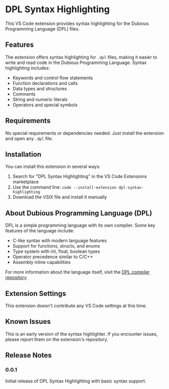# DPL Syntax Highlighting

This VS Code extension provides syntax highlighting for the Dubious Programming Language (DPL) files.

## Features

The extension offers syntax highlighting for `.dpl` files, making it easier to write and read code in the Dubious Programming Language. Syntax highlighting includes:

- Keywords and control flow statements
- Function declarations and calls
- Data types and structures
- Comments
- String and numeric literals
- Operators and special symbols

## Requirements

No special requirements or dependencies needed. Just install the extension and open any `.dpl` file.

## Installation

You can install this extension in several ways:
1. Search for "DPL Syntax Highlighting" in the VS Code Extensions marketplace
2. Use the command line: `code --install-extension dpl-syntax-highlighting`
3. Download the VSIX file and install it manually

## About Dubious Programming Language (DPL)

DPL is a simple programming language with its own compiler. Some key features of the language include:

- C-like syntax with modern language features
- Support for functions, structs, and enums
- Type system with int, float, boolean types
- Operator precedence similar to C/C++
- Assembly inline capabilities

For more information about the language itself, visit the [DPL compiler repository](https://github.com/Scezaquer/dubious-programming-language).

## Extension Settings

This extension doesn't contribute any VS Code settings at this time.

## Known Issues

This is an early version of the syntax highlighter. If you encounter issues, please report them on the extension's repository.

## Release Notes

### 0.0.1

Initial release of DPL Syntax Highlighting with basic syntax support.
